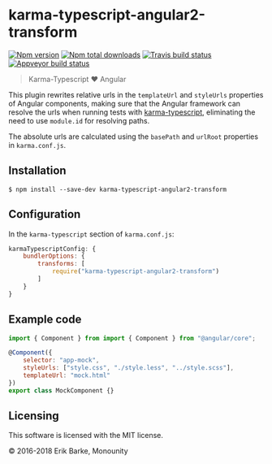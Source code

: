 # karma-typescript-angular2-transform

[![Npm version](https://img.shields.io/npm/v/karma-typescript-angular2-transform.svg)](https://www.npmjs.com/package/karma-typescript-angular2-transform)
[![Npm total downloads](https://img.shields.io/npm/dt/karma-typescript-angular2-transform.svg)](https://www.npmjs.com/package/karma-typescript-angular2-transform)
[![Travis build status](https://travis-ci.org/monounity/karma-typescript.svg?branch=master)](https://travis-ci.org/monounity/karma-typescript)
[![Appveyor build status](https://ci.appveyor.com/api/projects/status/00jpjueuxw4auaqb/branch/master?svg=true)](https://ci.appveyor.com/project/monounity/karma-typescript/branch/master)

> Karma-Typescript :heart: Angular

This plugin rewrites relative urls in the `templateUrl` and `styleUrls` properties of Angular components,
making sure that the Angular framework can resolve the urls when running tests with [karma-typescript](https://github.com/monounity/karma-typescript), eliminating the need to use `module.id` for resolving paths.

The absolute urls are calculated using the `basePath` and `urlRoot` properties in `karma.conf.js`.

## Installation

```
$ npm install --save-dev karma-typescript-angular2-transform
```

## Configuration

In the `karma-typescript` section of `karma.conf.js`:

```javascript
karmaTypescriptConfig: {
    bundlerOptions: {
        transforms: [
            require("karma-typescript-angular2-transform")
        ]
    }
}
```

## Example code

```javascript
import { Component } from import { Component } from "@angular/core";

@Component({
    selector: "app-mock",
    styleUrls: ["style.css", "./style.less", "../style.scss"],
    templateUrl: "mock.html"
})
export class MockComponent {}
```

## Licensing

This software is licensed with the MIT license.

© 2016-2018 Erik Barke, Monounity
